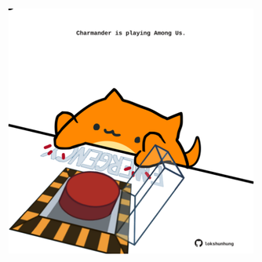 <!-- built at 17/03/2021, 17:25:18 UTC -->
<p align="center">
  <img width="500" height="500" src="./ReadmeImage.svg">
</p>
